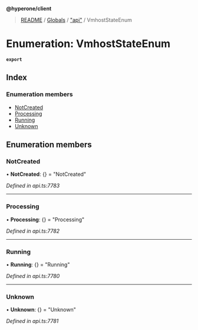 **@hyperone/client**

> [README](../README.md) / [Globals](../globals.md) / ["api"](../modules/_api_.md) / VmhostStateEnum

# Enumeration: VmhostStateEnum

**`export`** 

## Index

### Enumeration members

* [NotCreated](_api_.vmhoststateenum.md#notcreated)
* [Processing](_api_.vmhoststateenum.md#processing)
* [Running](_api_.vmhoststateenum.md#running)
* [Unknown](_api_.vmhoststateenum.md#unknown)

## Enumeration members

### NotCreated

•  **NotCreated**: {} = "NotCreated"

*Defined in api.ts:7783*

___

### Processing

•  **Processing**: {} = "Processing"

*Defined in api.ts:7782*

___

### Running

•  **Running**: {} = "Running"

*Defined in api.ts:7780*

___

### Unknown

•  **Unknown**: {} = "Unknown"

*Defined in api.ts:7781*
